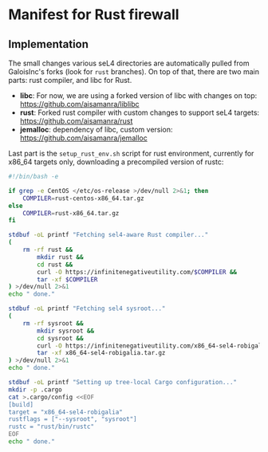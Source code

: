 # Manifest for Rust firewall

## Implementation
The small changes various seL4 directories are automatically pulled from GaloisInc's forks (look for `rust` branches).
On top of that, there are two main parts: rust compiler, and libc for Rust.

- **libc**: For now, we are using a forked version of libc with changes on top: https://github.com/aisamanra/liblibc
- **rust**: Forked rust compiler with custom changes to support seL4 targets: https://github.com/aisamanra/rust
- **jemalloc**: dependency of libc, custom version: https://github.com/aisamanra/jemalloc

Last part is the `setup_rust_env.sh` script for rust environment, currently for x86_64 targets only, downloading a precompiled version of rustc:

```bash
#!/bin/bash -e

if grep -e CentOS </etc/os-release >/dev/null 2>&1; then
    COMPILER=rust-centos-x86_64.tar.gz
else
    COMPILER=rust-x86_64.tar.gz
fi

stdbuf -oL printf "Fetching sel4-aware Rust compiler..."
(
    rm -rf rust &&
        mkdir rust &&
        cd rust &&
        curl -O https://infinitenegativeutility.com/$COMPILER &&
        tar -xf $COMPILER
) >/dev/null 2>&1
echo " done."

stdbuf -oL printf "Fetching sel4 sysroot..."
(
    rm -rf sysroot &&
        mkdir sysroot &&
        cd sysroot &&
        curl -O https://infinitenegativeutility.com/x86_64-sel4-robigalia.tar.gz &&
        tar -xf x86_64-sel4-robigalia.tar.gz
) >/dev/null 2>&1
echo " done."

stdbuf -oL printf "Setting up tree-local Cargo configuration..."
mkdir -p .cargo
cat >.cargo/config <<EOF
[build]
target = "x86_64-sel4-robigalia"
rustflags = ["--sysroot", "sysroot"]
rustc = "rust/bin/rustc"
EOF
echo " done."
```


